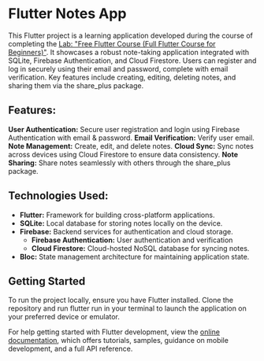 # Flutter Notes App

This Flutter project is a learning application developed during the course of completing the [Lab: "Free Flutter Course (Full Flutter Course for Beginners)"](https://www.youtube.com/playlist?list=PL6yRaaP0WPkVtoeNIGqILtRAgd3h2CNpT).
It showcases a robust note-taking application integrated with SQLite, Firebase Authentication, and Cloud Firestore. 
Users can register and log in securely using their email and password, complete with email verification. 
Key features include creating, editing, deleting notes, and sharing them via the share_plus package.

## Features:

  **User Authentication:** Secure user registration and login using Firebase Authentication with email & password.
  **Email Verification:** Verify user email.
  **Note Management:** Create, edit, and delete notes.
  **Cloud Sync:** Sync notes across devices using Cloud Firestore to ensure data consistency.
  **Note Sharing:** Share notes seamlessly with others through the share_plus package.

## Technologies Used:

- **Flutter:** Framework for building cross-platform applications.
- **SQLite:** Local database for storing notes locally on the device.
- **Firebase:** Backend services for authentication and cloud storage.
  - **Firebase Authentication:** User authentication and verification
  - **Cloud Firestore:** Cloud-hosted NoSQL database for syncing notes.
- **Bloc:** State management architecture for maintaining application state.

## Getting Started

To run the project locally, ensure you have Flutter installed. 
Clone the repository and run flutter run in your terminal to launch the application on your preferred device or emulator.

For help getting started with Flutter development, view the
[online documentation](https://docs.flutter.dev/), which offers tutorials,
samples, guidance on mobile development, and a full API reference.
